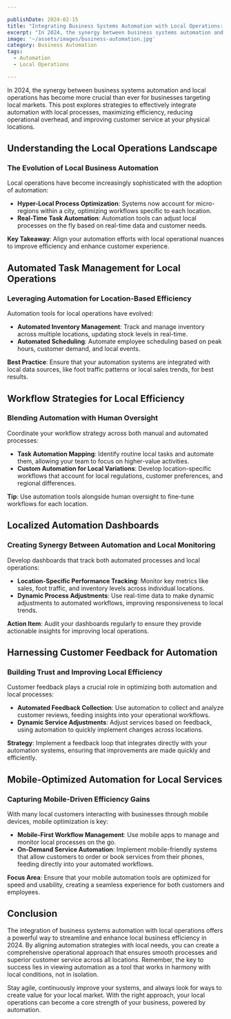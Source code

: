 ```yaml
---

publishDate: 2024-02-15  
title: "Integrating Business Systems Automation with Local Operations: A Powerful Combo for 2024"  
excerpt: "In 2024, the synergy between business systems automation and local operations has become more crucial than ever for businesses looking to streamline local processes and boost efficiency."  
image: '~/assets/images/business-automation.jpg'  
category: Business Automation  
tags:  
  - Automation  
  - Local Operations  

---
```


In 2024, the synergy between business systems automation and local operations has become more crucial than ever for businesses targeting local markets. This post explores strategies to effectively integrate automation with local processes, maximizing efficiency, reducing operational overhead, and improving customer service at your physical locations.

## Understanding the Local Operations Landscape

### The Evolution of Local Business Automation

Local operations have become increasingly sophisticated with the adoption of automation:

- **Hyper-Local Process Optimization**: Systems now account for micro-regions within a city, optimizing workflows specific to each location.
- **Real-Time Task Automation**: Automation tools can adjust local processes on the fly based on real-time data and customer needs.

**Key Takeaway**: Align your automation efforts with local operational nuances to improve efficiency and enhance customer experience.

## Automated Task Management for Local Operations

### Leveraging Automation for Location-Based Efficiency

Automation tools for local operations have evolved:

- **Automated Inventory Management**: Track and manage inventory across multiple locations, updating stock levels in real-time.
- **Automated Scheduling**: Automate employee scheduling based on peak hours, customer demand, and local events.

**Best Practice**: Ensure that your automation systems are integrated with local data sources, like foot traffic patterns or local sales trends, for best results.

## Workflow Strategies for Local Efficiency

### Blending Automation with Human Oversight

Coordinate your workflow strategy across both manual and automated processes:

- **Task Automation Mapping**: Identify routine local tasks and automate them, allowing your team to focus on higher-value activities.
- **Custom Automation for Local Variations**: Develop location-specific workflows that account for local regulations, customer preferences, and regional differences.

**Tip**: Use automation tools alongside human oversight to fine-tune workflows for each location.

## Localized Automation Dashboards

### Creating Synergy Between Automation and Local Monitoring

Develop dashboards that track both automated processes and local operations:

- **Location-Specific Performance Tracking**: Monitor key metrics like sales, foot traffic, and inventory levels across individual locations.
- **Dynamic Process Adjustments**: Use real-time data to make dynamic adjustments to automated workflows, improving responsiveness to local trends.

**Action Item**: Audit your dashboards regularly to ensure they provide actionable insights for improving local operations.

## Harnessing Customer Feedback for Automation

### Building Trust and Improving Local Efficiency

Customer feedback plays a crucial role in optimizing both automation and local processes:

- **Automated Feedback Collection**: Use automation to collect and analyze customer reviews, feeding insights into your operational workflows.
- **Dynamic Service Adjustments**: Adjust services based on feedback, using automation to quickly implement changes across locations.

**Strategy**: Implement a feedback loop that integrates directly with your automation systems, ensuring that improvements are made quickly and efficiently.

## Mobile-Optimized Automation for Local Services

### Capturing Mobile-Driven Efficiency Gains

With many local customers interacting with businesses through mobile devices, mobile optimization is key:

- **Mobile-First Workflow Management**: Use mobile apps to manage and monitor local processes on the go.
- **On-Demand Service Automation**: Implement mobile-friendly systems that allow customers to order or book services from their phones, feeding directly into your automated workflows.

**Focus Area**: Ensure that your mobile automation tools are optimized for speed and usability, creating a seamless experience for both customers and employees.

## Conclusion

The integration of business systems automation with local operations offers a powerful way to streamline and enhance local business efficiency in 2024. By aligning automation strategies with local needs, you can create a comprehensive operational approach that ensures smooth processes and superior customer service across all locations. Remember, the key to success lies in viewing automation as a tool that works in harmony with local conditions, not in isolation.

Stay agile, continuously improve your systems, and always look for ways to create value for your local market. With the right approach, your local operations can become a core strength of your business, powered by automation.